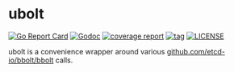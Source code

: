 # ubolt

[![Go Report Card](https://goreportcard.com/badge/gitlab.com/andrewheberle/ubolt?style=flat)](https://goreportcard.com/report/gitlab.com/andrewheberle/ubolt)
[![Godoc](https://img.shields.io/badge/go-documentation-blue.svg?style=flat)](https://godoc.org/gitlab.com/andrewheberle/ubolt)
[![coverage report](https://gitlab.com/andrewheberle/ubolt/badges/main/coverage.svg)](https://gitlab.com/andrewheberle/ubolt/-/commits/main)
[![tag](https://img.shields.io/gitlab/v/tag/andrewheberle/ubolt)](https://gitlab.com/andrewheberle/ubolt/-/tags)
[![LICENSE](https://img.shields.io/badge/license-MIT-blue)](https://gitlab.com/andrewheberle/ubolt/-/blob/main/LICENSE)

ubolt is a convenience wrapper around various [github.com/etcd-io/bbolt/bbolt](https://github.com/etcd-io/bbolt) calls.

